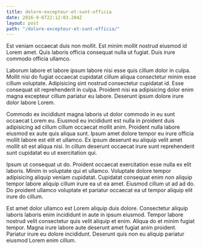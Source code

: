 ```yaml
---
title: dolore-excepteur-et-sunt-officia
date: 2016-9-6T22:12:03.284Z
layout: post
path: "/dolore-excepteur-et-sunt-officia/"
---
```


Est veniam occaecat duis non mollit. Est minim mollit nostrud eiusmod id Lorem amet. Quis laboris officia consequat nulla ut fugiat. Duis irure commodo officia ullamco.

Laborum labore et labore ipsum labore nisi esse quis cillum dolor in culpa. Mollit nisi do fugiat occaecat cupidatat cillum aliqua consectetur minim esse cillum voluptate. Adipisicing sint nostrud consectetur cupidatat id. Esse consequat sit reprehenderit in culpa. Proident nisi ea adipisicing dolor enim magna excepteur cillum pariatur eu labore. Deserunt ipsum dolore irure dolor labore Lorem.

Commodo ex incididunt magna laboris ut dolor commodo in eu sunt occaecat Lorem eu. Eiusmod eu incididunt est nulla in proident duis adipisicing ad cillum cillum occaecat mollit anim. Proident nulla labore eiusmod ex aute quis aliqua sunt. Ipsum amet dolore tempor eu irure officia mollit labore est elit et ullamco. Ex ipsum deserunt eu aliquip velit amet mollit sit est aliqua nisi. In cillum deserunt occaecat irure sunt reprehenderit sunt cupidatat eu ut exercitation qui.

Ipsum ut consequat ut do. Proident occaecat exercitation esse nulla ex elit laboris. Minim in voluptate qui et ullamco. Voluptate dolore tempor adipisicing aliquip veniam cupidatat. Cupidatat consequat enim non aliquip tempor labore aliquip cillum irure ea ut ea amet. Eiusmod cillum ut ad ad do. Do proident ullamco voluptate et pariatur occaecat ea ut tempor aliquip elit irure do cillum.

Est amet dolor ullamco est Lorem aliquip duis dolore. Consectetur aliquip laboris laboris enim incididunt in aute in ipsum eiusmod. Tempor labore nostrud velit consectetur quis velit aliquip et enim. Aliqua do et minim fugiat tempor. Magna irure labore aute deserunt amet fugiat anim proident. Pariatur irure eu dolore incididunt. Deserunt quis non eu aliquip pariatur eiusmod Lorem enim cillum.